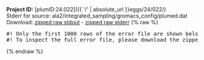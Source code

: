 **Project ID:** [plumID:24.022]({{ '/' | absolute_url }}eggs/24/022/)  
Stderr for source:  ala2/integrated_sampling/gromacs_config/plumed.dat   
Download: [zipped raw stdout](plumed.dat.plumed.stdout.txt.zip) - [zipped raw stderr](plumed.dat.plumed.stderr.txt.zip) 
{% raw %}
<pre>
#! Only the first 1000 rows of the error file are shown below
#! To inspect the full error file, please download the zipped raw stderr file above
</pre>
{% endraw %}

